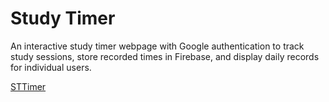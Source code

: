 

# Study Timer 

An interactive study timer webpage with Google authentication to track study sessions, store recorded times in Firebase, and display daily records for individual users.


[STTimer](https://saikiadeep.github.io/sttimer/)
